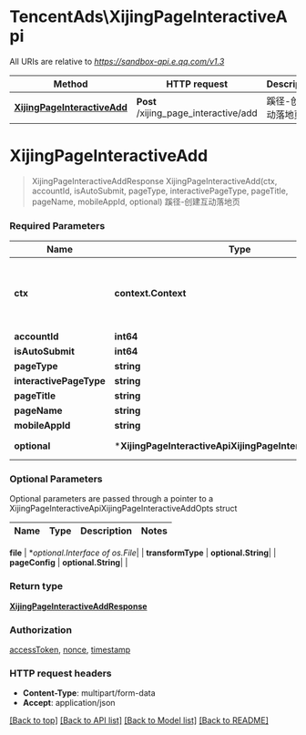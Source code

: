 # TencentAds\XijingPageInteractiveApi

All URIs are relative to *https://sandbox-api.e.qq.com/v1.3*

Method | HTTP request | Description
------------- | ------------- | -------------
[**XijingPageInteractiveAdd**](XijingPageInteractiveApi.md#XijingPageInteractiveAdd) | **Post** /xijing_page_interactive/add | 蹊径-创建互动落地页


# **XijingPageInteractiveAdd**
> XijingPageInteractiveAddResponse XijingPageInteractiveAdd(ctx, accountId, isAutoSubmit, pageType, interactivePageType, pageTitle, pageName, mobileAppId, optional)
蹊径-创建互动落地页

### Required Parameters

Name | Type | Description  | Notes
------------- | ------------- | ------------- | -------------
 **ctx** | **context.Context** | context for authentication, logging, cancellation, deadlines, tracing, etc.
  **accountId** | **int64**|  | 
  **isAutoSubmit** | **int64**|  | 
  **pageType** | **string**|  | 
  **interactivePageType** | **string**|  | 
  **pageTitle** | **string**|  | 
  **pageName** | **string**|  | 
  **mobileAppId** | **string**|  | 
 **optional** | ***XijingPageInteractiveApiXijingPageInteractiveAddOpts** | optional parameters | nil if no parameters

### Optional Parameters
Optional parameters are passed through a pointer to a XijingPageInteractiveApiXijingPageInteractiveAddOpts struct

Name | Type | Description  | Notes
------------- | ------------- | ------------- | -------------







 **file** | **optional.Interface of *os.File**|  | 
 **transformType** | **optional.String**|  | 
 **pageConfig** | **optional.String**|  | 

### Return type

[**XijingPageInteractiveAddResponse**](XijingPageInteractiveAddResponse.md)

### Authorization

[accessToken](../README.md#accessToken), [nonce](../README.md#nonce), [timestamp](../README.md#timestamp)

### HTTP request headers

 - **Content-Type**: multipart/form-data
 - **Accept**: application/json

[[Back to top]](#) [[Back to API list]](../README.md#documentation-for-api-endpoints) [[Back to Model list]](../README.md#documentation-for-models) [[Back to README]](../README.md)

